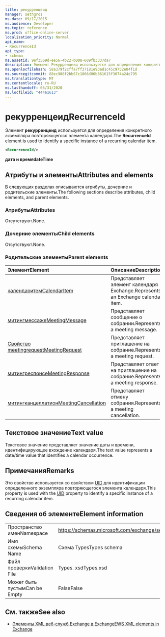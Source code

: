 ```yaml
---
title: рекурренцеид
manager: sethgros
ms.date: 09/17/2015
ms.audience: Developer
ms.topic: reference
ms.prod: office-online-server
localization_priority: Normal
api_name:
- RecurrenceId
api_type:
- schema
ms.assetid: 9ef3569d-ee56-4b22-b008-609fb3337da7
description: Элемент Рекурренцеид используется для определения конкретного экземпляра повторяющегося элемента календаря.
ms.openlocfilehash: 58a379f2cffa7ff37181e93ad1c45c9752e84f1d
ms.sourcegitcommit: 88ec988f2bb67c1866d06b361615f3674a24e795
ms.translationtype: MT
ms.contentlocale: ru-RU
ms.lasthandoff: 05/31/2020
ms.locfileid: "44461613"
---
```

# <a name="recurrenceid"></a><span data-ttu-id="fd9e3-103">рекурренцеид</span><span class="sxs-lookup"><span data-stu-id="fd9e3-103">RecurrenceId</span></span>

<span data-ttu-id="fd9e3-104">Элемент **рекурренцеид** используется для определения конкретного экземпляра повторяющегося элемента календаря.</span><span class="sxs-lookup"><span data-stu-id="fd9e3-104">The **RecurrenceId** element is used to identify a specific instance of a recurring calendar item.</span></span> 
  
```xml
<RecurrenceId/>
```

 <span data-ttu-id="fd9e3-105">**дата и время**</span><span class="sxs-lookup"><span data-stu-id="fd9e3-105">**dateTime**</span></span>
## <a name="attributes-and-elements"></a><span data-ttu-id="fd9e3-106">Атрибуты и элементы</span><span class="sxs-lookup"><span data-stu-id="fd9e3-106">Attributes and elements</span></span>

<span data-ttu-id="fd9e3-107">В следующих разделах описываются атрибуты, дочерние и родительские элементы.</span><span class="sxs-lookup"><span data-stu-id="fd9e3-107">The following sections describe attributes, child elements, and parent elements.</span></span>
  
### <a name="attributes"></a><span data-ttu-id="fd9e3-108">Атрибуты</span><span class="sxs-lookup"><span data-stu-id="fd9e3-108">Attributes</span></span>

<span data-ttu-id="fd9e3-109">Отсутствуют.</span><span class="sxs-lookup"><span data-stu-id="fd9e3-109">None.</span></span>
  
### <a name="child-elements"></a><span data-ttu-id="fd9e3-110">Дочерние элементы</span><span class="sxs-lookup"><span data-stu-id="fd9e3-110">Child elements</span></span>

<span data-ttu-id="fd9e3-111">Отсутствуют.</span><span class="sxs-lookup"><span data-stu-id="fd9e3-111">None.</span></span>
  
### <a name="parent-elements"></a><span data-ttu-id="fd9e3-112">Родительские элементы</span><span class="sxs-lookup"><span data-stu-id="fd9e3-112">Parent elements</span></span>

|<span data-ttu-id="fd9e3-113">**Элемент**</span><span class="sxs-lookup"><span data-stu-id="fd9e3-113">**Element**</span></span>|<span data-ttu-id="fd9e3-114">**Описание**</span><span class="sxs-lookup"><span data-stu-id="fd9e3-114">**Description**</span></span>|
|:-----|:-----|
|[<span data-ttu-id="fd9e3-115">календаритем</span><span class="sxs-lookup"><span data-stu-id="fd9e3-115">CalendarItem</span></span>](calendaritem.md) <br/> |<span data-ttu-id="fd9e3-116">Представляет элемент календаря Exchange.</span><span class="sxs-lookup"><span data-stu-id="fd9e3-116">Represents an Exchange calendar item.</span></span>  <br/> |
|[<span data-ttu-id="fd9e3-117">митингмессаже</span><span class="sxs-lookup"><span data-stu-id="fd9e3-117">MeetingMessage</span></span>](meetingmessage.md) <br/> |<span data-ttu-id="fd9e3-118">Представляет сообщение о собрании.</span><span class="sxs-lookup"><span data-stu-id="fd9e3-118">Represents a meeting message.</span></span>  <br/> |
|[<span data-ttu-id="fd9e3-119">Свойство meetingrequest</span><span class="sxs-lookup"><span data-stu-id="fd9e3-119">MeetingRequest</span></span>](meetingrequest.md) <br/> |<span data-ttu-id="fd9e3-120">Представляет приглашение на собрание.</span><span class="sxs-lookup"><span data-stu-id="fd9e3-120">Represents a meeting request.</span></span>  <br/> |
|[<span data-ttu-id="fd9e3-121">митингреспонсе</span><span class="sxs-lookup"><span data-stu-id="fd9e3-121">MeetingResponse</span></span>](meetingresponse.md) <br/> |<span data-ttu-id="fd9e3-122">Представляет ответ на приглашение на собрание.</span><span class="sxs-lookup"><span data-stu-id="fd9e3-122">Represents a meeting response.</span></span>  <br/> |
|[<span data-ttu-id="fd9e3-123">митингканцеллатион</span><span class="sxs-lookup"><span data-stu-id="fd9e3-123">MeetingCancellation</span></span>](meetingcancellation.md) <br/> |<span data-ttu-id="fd9e3-124">Представляет отмену собрания.</span><span class="sxs-lookup"><span data-stu-id="fd9e3-124">Represents a meeting cancellation.</span></span>  <br/> |
   
## <a name="text-value"></a><span data-ttu-id="fd9e3-125">Текстовое значение</span><span class="sxs-lookup"><span data-stu-id="fd9e3-125">Text value</span></span>

<span data-ttu-id="fd9e3-126">Текстовое значение представляет значение даты и времени, идентифицирующее вхождение календаря.</span><span class="sxs-lookup"><span data-stu-id="fd9e3-126">The text value represents a date/time value that identifies a calendar occurrence.</span></span>
  
## <a name="remarks"></a><span data-ttu-id="fd9e3-127">Примечания</span><span class="sxs-lookup"><span data-stu-id="fd9e3-127">Remarks</span></span>

<span data-ttu-id="fd9e3-128">Это свойство используется со свойством [UID](uid.md) для идентификации определенного экземпляра повторяющегося элемента календаря.</span><span class="sxs-lookup"><span data-stu-id="fd9e3-128">This property is used with the [UID](uid.md) property to identify a specific instance of a recurring calendar item.</span></span> 
  
## <a name="element-information"></a><span data-ttu-id="fd9e3-129">Сведения об элементе</span><span class="sxs-lookup"><span data-stu-id="fd9e3-129">Element information</span></span>

|||
|:-----|:-----|
|<span data-ttu-id="fd9e3-130">Пространство имен</span><span class="sxs-lookup"><span data-stu-id="fd9e3-130">Namespace</span></span>  <br/> |https://schemas.microsoft.com/exchange/services/2006/types  <br/> |
|<span data-ttu-id="fd9e3-131">Имя схемы</span><span class="sxs-lookup"><span data-stu-id="fd9e3-131">Schema Name</span></span>  <br/> |<span data-ttu-id="fd9e3-132">Схема Types</span><span class="sxs-lookup"><span data-stu-id="fd9e3-132">Types schema</span></span>  <br/> |
|<span data-ttu-id="fd9e3-133">Файл проверки</span><span class="sxs-lookup"><span data-stu-id="fd9e3-133">Validation File</span></span>  <br/> |<span data-ttu-id="fd9e3-134">Types. xsd</span><span class="sxs-lookup"><span data-stu-id="fd9e3-134">Types.xsd</span></span>  <br/> |
|<span data-ttu-id="fd9e3-135">Может быть пустым</span><span class="sxs-lookup"><span data-stu-id="fd9e3-135">Can be Empty</span></span>  <br/> |<span data-ttu-id="fd9e3-136">False</span><span class="sxs-lookup"><span data-stu-id="fd9e3-136">False</span></span>  <br/> |
   
## <a name="see-also"></a><span data-ttu-id="fd9e3-137">См. также</span><span class="sxs-lookup"><span data-stu-id="fd9e3-137">See also</span></span>



- [<span data-ttu-id="fd9e3-138">Элементы XML веб-служб Exchange в Exchange</span><span class="sxs-lookup"><span data-stu-id="fd9e3-138">EWS XML elements in Exchange</span></span>](ews-xml-elements-in-exchange.md)

